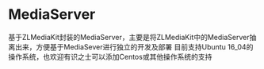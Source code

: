 # MediaServer
基于ZLMediaKit封装的MediaServer，主要是将ZLMediaKit中的MediaServer抽离出来，方便基于MediaSever进行独立的开发及部署
目前支持Ubuntu 16_04的操作系统，也欢迎有识之士可以添加Centos或其他操作系统的支持
